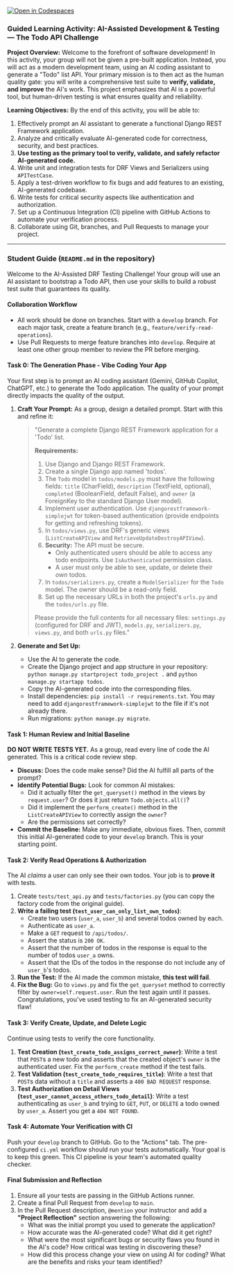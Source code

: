 [![Open in Codespaces](https://classroom.github.com/assets/launch-codespace-2972f46106e565e64193e422d61a12cf1da4916b45550586e14ef0a7c637dd04.svg)](https://classroom.github.com/open-in-codespaces?assignment_repo_id=19742635)

### **Guided Learning Activity: AI-Assisted Development & Testing — The Todo API Challenge**

**Project Overview:**
Welcome to the forefront of software development! In this activity, your group will not be given a pre-built application. Instead, you will act as a modern development team, using an AI coding assistant to generate a "Todo" list API. Your primary mission is to then act as the human quality gate: you will write a comprehensive test suite to **verify, validate, and improve** the AI's work. This project emphasizes that AI is a powerful tool, but human-driven testing is what ensures quality and reliability.

**Learning Objectives:**
By the end of this activity, you will be able to:
1.  Effectively prompt an AI assistant to generate a functional Django REST Framework application.
2.  Analyze and critically evaluate AI-generated code for correctness, security, and best practices.
3.  **Use testing as the primary tool to verify, validate, and safely refactor AI-generated code.**
4.  Write unit and integration tests for DRF Views and Serializers using `APITestCase`.
5.  Apply a test-driven workflow to fix bugs and add features to an existing, AI-generated codebase.
6.  Write tests for critical security aspects like authentication and authorization.
7.  Set up a Continuous Integration (CI) pipeline with GitHub Actions to automate your verification process.
8.  Collaborate using Git, branches, and Pull Requests to manage your project.

---

### **Student Guide (`README.md` in the repository)**

Welcome to the AI-Assisted DRF Testing Challenge! Your group will use an AI assistant to bootstrap a Todo API, then use your skills to build a robust test suite that guarantees its quality.

#### **Collaboration Workflow**

* All work should be done on branches. Start with a `develop` branch. For each major task, create a feature branch (e.g., `feature/verify-read-operations`).
* Use Pull Requests to merge feature branches into `develop`. Require at least one other group member to review the PR before merging.

#### **Task 0: The Generation Phase - Vibe Coding Your App**

Your first step is to prompt an AI coding assistant (Gemini, GitHub Copilot, ChatGPT, etc.) to generate the Todo application. The quality of your prompt directly impacts the quality of the output.

1.  **Craft Your Prompt:** As a group, design a detailed prompt. Start with this and refine it:

    > "Generate a complete Django REST Framework application for a 'Todo' list.
    >
    > **Requirements:**
    > 1.  Use Django and Django REST Framework.
    > 2.  Create a single Django app named 'todos'.
    > 3.  The `Todo` model in `todos/models.py` must have the following fields: `title` (CharField), `description` (TextField, optional), `completed` (BooleanField, default False), and `owner` (a ForeignKey to the standard Django User model).
    > 4.  Implement user authentication. Use `djangorestframework-simplejwt` for token-based authentication (provide endpoints for getting and refreshing tokens).
    > 5.  In `todos/views.py`, use DRF's generic views (`ListCreateAPIView` and `RetrieveUpdateDestroyAPIView`).
    > 6.  **Security:** The API must be secure.
    >     - Only authenticated users should be able to access any todo endpoints. Use `IsAuthenticated` permission class.
    >     - A user must only be able to see, update, or delete their *own* todos.
    > 7.  In `todos/serializers.py`, create a `ModelSerializer` for the `Todo` model. The owner should be a read-only field.
    > 8.  Set up the necessary URLs in both the project's `urls.py` and the `todos/urls.py` file.
    >
    > Please provide the full contents for all necessary files: `settings.py` (configured for DRF and JWT), `models.py`, `serializers.py`, `views.py`, and both `urls.py` files."

2.  **Generate and Set Up:**
    * Use the AI to generate the code.
    * Create the Django project and app structure in your repository: `python manage.py startproject todo_project .` and `python manage.py startapp todos`.
    * Copy the AI-generated code into the corresponding files.
    * Install dependencies: `pip install -r requirements.txt`. You may need to add `djangorestframework-simplejwt` to the file if it's not already there.
    * Run migrations: `python manage.py migrate`.

#### **Task 1: Human Review and Initial Baseline**

**DO NOT WRITE TESTS YET.** As a group, read every line of code the AI generated. This is a critical code review step.

* **Discuss:** Does the code make sense? Did the AI fulfill all parts of the prompt?
* **Identify Potential Bugs:** Look for common AI mistakes:
    * Did it actually filter the `get_queryset()` method in the views by `request.user`? Or does it just return `Todo.objects.all()`?
    * Did it implement the `perform_create()` method in the `ListCreateAPIView` to correctly assign the `owner`?
    * Are the permissions set correctly?
* **Commit the Baseline:** Make any immediate, obvious fixes. Then, commit this initial AI-generated code to your `develop` branch. This is your starting point.

#### **Task 2: Verify Read Operations & Authorization**

The AI *claims* a user can only see their own todos. Your job is to **prove it** with tests.

1.  Create `tests/test_api.py` and `tests/factories.py` (you can copy the factory code from the original guide).
2.  **Write a failing test (`test_user_can_only_list_own_todos`)**:
    * Create two users (`user_a`, `user_b`) and several todos owned by each.
    * Authenticate as `user_a`.
    * Make a `GET` request to `/api/todos/`.
    * Assert the status is `200 OK`.
    * Assert that the number of todos in the response is equal to the number of todos `user_a` owns.
    * Assert that the IDs of the todos in the response do not include any of `user_b`'s todos.
3.  **Run the Test:** If the AI made the common mistake, **this test will fail**.
4.  **Fix the Bug:** Go to `views.py` and fix the `get_queryset` method to correctly filter by `owner=self.request.user`. Run the test again until it passes. Congratulations, you've used testing to fix an AI-generated security flaw!

#### **Task 3: Verify Create, Update, and Delete Logic**

Continue using tests to verify the core functionality.

1.  **Test Creation (`test_create_todo_assigns_correct_owner`)**: Write a test that `POST`s a new todo and asserts that the created object's `owner` is the authenticated user. Fix the `perform_create` method if the test fails.
2.  **Test Validation (`test_create_todo_requires_title`)**: Write a test that `POST`s data without a `title` and asserts a `400 BAD REQUEST` response.
3.  **Test Authorization on Detail Views (`test_user_cannot_access_others_todo_detail`)**: Write a test authenticating as `user_b` and trying to `GET`, `PUT`, or `DELETE` a todo owned by `user_a`. Assert you get a `404 NOT FOUND`.

#### **Task 4: Automate Your Verification with CI**

Push your `develop` branch to GitHub. Go to the "Actions" tab. The pre-configured `ci.yml` workflow should run your tests automatically. Your goal is to keep this green. This CI pipeline is your team's automated quality checker.

#### **Final Submission and Reflection**

1.  Ensure all your tests are passing in the GitHub Actions runner.
2.  Create a final Pull Request from `develop` to `main`.
3.  In the Pull Request description, `@mention` your instructor and add a **"Project Reflection"** section answering the following:
    * What was the initial prompt you used to generate the application?
    * How accurate was the AI-generated code? What did it get right?
    * What were the most significant bugs or security flaws you found in the AI's code? How critical was testing in discovering these?
    * How did this process change your view on using AI for coding? What are the benefits and risks your team identified?
